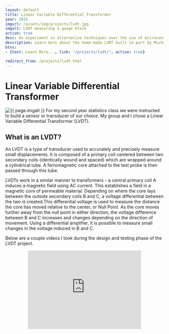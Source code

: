 ```yaml
---
layout: default
title: Linear Variable Differential Transformer
year: 2015
imgurl: /assets/img/projects/lvdt.jpg
imgalt: LVDT measuring a gauge block
active: true
desc: An experiment in alternative techniques over the use of microcontrollers to interface with memory integrated circuits over the SPI protocol. Even though it is not a practical way of using these ICs, it is good educational "slow motion" look at the signals.
description: Learn more about the home-made LVDT built in part by Michael Kafarowski
btns: 
- {text: Learn More..., link: "/projects/lvdt/", active: true}

redirect_from: /projects/lvdt.html
---
```


# Linear Variable Differential Transformer
<img src="{{ page.imgurl }}" alt="{{ page.imgalt }}" class="profilePhoto verylargepic"/>
For my second year statistics class we were instructed to build a sensor or transducer of our choice. My group and I chose a Linear Variable Differential Transformer (LVDT).

## What is an LVDT?

An LVDT is a type of transducer used to accurately and precisely measure small displacements. It is composed of a primary coil centered between two secondary coils (identically wound and spaced) which are wrapped around a cylindrical tube. A ferromagnetic core attached to the test probe is then passed through this tube.

LVDTs work in a similar manner to transformers - a central primary coil A induces a magnetic field using AC current. This establishes a field in a magnetic core of permeable material. Depending on where the core lays between the outside secondary coils B and C, a voltage differential between the two is created.This differential voltage is used to measure the distance the core has moved relative to the center, or Null Point. As the core moves further away from the null point in either direction, the voltage difference between B and C increases and changes depending on the direction of movement. Using a differential amplifier, it is possible to measure small changes in the voltage induced in B and C.

Below are a couple videos I took during the design and testing phase of the LVDT project.

<div style="text-align:center;">
    <iframe src="https://www.youtube.com/embed/videoseries?list=PLtjOl8Cs8tI4PNgFjbVGfe6Xfx8GxjX6c" allowfullscreen="" width="360" height="250" frameborder="0"></iframe>
</div>